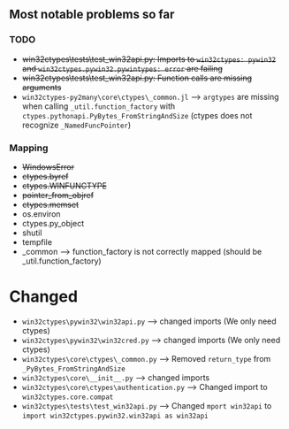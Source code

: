 ## Most notable problems so far

### TODO
- ~~win32ctypes\tests\test_win32api.py: Imports to `win32ctypes: pywin32` and `win32ctypes.pywin32.pywintypes: error` are failing~~
- ~~win32ctypes\tests\test_win32api.py: Function calls are missing arguments~~
- `win32ctypes-py2many\core\ctypes\_common.jl` --> `argtypes` are missing when calling `_util.function_factory` with `ctypes.pythonapi.PyBytes_FromStringAndSize` (ctypes does not recognize `_NamedFuncPointer`)

### Mapping
- ~~WindowsError~~
- ~~ctypes.byref~~
- ~~ctypes.WINFUNCTYPE~~
- ~~pointer_from_objref~~
- ~~ctypes.memset~~
- os.environ
- ctypes.py_object
- shutil
- tempfile
- _common --> function_factory is not correctly mapped (should be _util.function_factory)


# Changed
- `win32ctypes\pywin32\win32api.py` --> changed imports (We only need ctypes)
- `win32ctypes\pywin32\win32cred.py` --> changed imports (We only need ctypes)
- `win32ctypes\core\ctypes\_common.py` --> Removed `return_type` from `_PyBytes_FromStringAndSize`
- `win32ctypes\core\__init__.py` --> changed imports
- `win32ctypes\core\ctypes\authentication.py` --> Changed import to `win32ctypes.core.compat`
- `win32ctypes\tests\test_win32api.py` --> Changed `mport win32api` to `import win32ctypes.pywin32.win32api as win32api` 